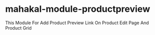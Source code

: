 # mahakal-module-productpreview
This Module For Add Product Preview Link On Product Edit Page And Product Grid
